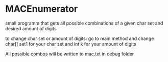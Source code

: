 # MACEnumerator

small programm that gets all possible combinations of a given char set and desired amount of digits

to change char set or amount of digits:
go to main method and change char[] set1 for your char set and int k for your amount of digits


All possible combos will be written to mac.txt in debug folder
